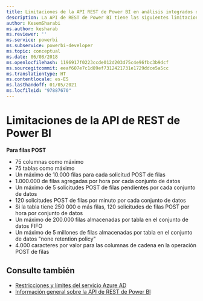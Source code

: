 ```yaml
---
title: Limitaciones de la API REST de Power BI en análisis integrados de Power BI para obtener una mejor información de BI insertada
description: La API de REST de Power BI tiene las siguientes limitaciones. Consiga mejores conclusiones insertadas de BI con los análisis insertados de Power BI.
author: KesemSharabi
ms.author: kesharab
ms.reviewer: ''
ms.service: powerbi
ms.subservice: powerbi-developer
ms.topic: conceptual
ms.date: 06/08/2018
ms.openlocfilehash: 1196917f0223ccde012d203d75c4e96fbc3b9dcf
ms.sourcegitcommit: eeaf607e7c1d89ef7312421731e1729ddce5a5cc
ms.translationtype: HT
ms.contentlocale: es-ES
ms.lasthandoff: 01/05/2021
ms.locfileid: "97887670"
---
```

# <a name="power-bi-rest-api-limitations"></a>Limitaciones de la API de REST de Power BI  
  
**Para filas POST**
  
* 75 columnas como máximo
* 75 tablas como máximo
* Un máximo de 10.000 filas para cada solicitud POST de filas  
* 1.000.000 de filas agregadas por hora por cada conjunto de datos  
* Un máximo de 5 solicitudes POST de filas pendientes por cada conjunto de datos  
* 120 solicitudes POST de filas por minuto por cada conjunto de datos
* Si la tabla tiene 250 000 o más filas, 120 solicitudes de filas POST por hora por conjunto de datos
* Un máximo de 200.000 filas almacenadas por tabla en el conjunto de datos FIFO
* Un máximo de 5 millones de filas almacenadas por tabla en el conjunto de datos "none retention policy"  
* 4.000 caracteres por valor para las columnas de cadena en la operación POST de filas
  
## <a name="see-also"></a>Consulte también

* [Restricciones y límites del servicio Azure AD](/azure/active-directory/active-directory-service-limits-restrictions)   
* [Información general sobre la API de REST de Power BI](/rest/api/power-bi/)